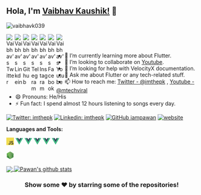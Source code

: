 
 ## Hola, I'm [Vaibhav Kaushik!](https://vaibhav-live-portfolio.herokuapp.com/) 👋
<p align="left"> <img src="https://komarev.com/ghpvc/?username=vaibhavk039&label=Views&color=blue&style=plastic" alt="vaibhavk039" /> </p>

<a href="https://twitter.com/Vaibhav40637876">
  <img align="left" alt="Vaibhav's Twitter" width="22px" src="https://cdn.jsdelivr.net/npm/simple-icons@v3/icons/twitter.svg" />
</a>
<a href="https://www.linkedin.com/in/vaibhav-kaushik-758433122/">
  <img align="left" alt="Vaibhav's Linkdein" width="22px" src="https://cdn.jsdelivr.net/npm/simple-icons@v3/icons/linkedin.svg" />
</a>
<a href="https://github.com/iampawan">
  <img align="left" alt="Vaibhav's Github" width="22px" src="https://cdn.jsdelivr.net/npm/simple-icons@v3/icons/github.svg" />
</a>
<a href="https://t.me/vaibhavk039">
  <img align="left" alt="Vaibhav's Telegram" width="22px" src="https://cdn.jsdelivr.net/npm/simple-icons@v3/icons/telegram.svg" />
</a>
<a href="https://instagram.com/vaibhavk039/">
  <img align="left" alt="Vaibhav's Instagram" width="22px" src="https://cdn.jsdelivr.net/npm/simple-icons@v3/icons/instagram.svg" />
</a>
<a href="https://www.facebook.com/vibhu.sharma.963871/">
  <img align="left" alt="Vaibhav's Facebook" width="22px" src="https://cdn.jsdelivr.net/npm/simple-icons@v3/icons/facebook.svg" />
</a>
<a href="https://www.youtube.com/channel/UC0C5gqyEGXUhtCrBBf1DLqw">
  <img align="left" alt="Vaibhav's Youtube" width="22px" src="https://cdn.jsdelivr.net/npm/simple-icons@v3/icons/youtube.svg" />
</a>

<br/>
<br/>



- 🌱 I’m currently learning more about Flutter.
- 👯 I’m looking to collaborate on [Youtube](https://www.youtube.com/channel/UC0C5gqyEGXUhtCrBBf1DLqw).
- 🤔 I’m looking for help with VelocityX documentation.
- 💬 Ask me about Flutter or any tech-related stuff.
- 📫 How to reach me: [Twitter - @imthepk](https://twitter.com/Vaibhav40637876) , [Youtube - @mtechviral](https://www.youtube.com/channel/UC0C5gqyEGXUhtCrBBf1DLqw)
- 😄 Pronouns: He/His
- ⚡ Fun fact: I spend almost 12 hours listening to songs every day.

[![Twitter: imthepk](https://img.shields.io/twitter/follow/imthepk?style=social)](https://twitter.com/Vaibhav40637876)
[![Linkedin: imthepk](https://img.shields.io/badge/-imthepk-blue?style=flat-square&logo=Linkedin&logoColor=white&link=https://www.linkedin.com/in/imthepk/)](https://www.linkedin.com/in/vaibhav-kaushik-758433122/)
[![GitHub iampawan](https://img.shields.io/github/followers/iampawan?label=follow&style=social)](https://github.com/vaibhavk039)
[![website](https://img.shields.io/badge/PortfolioWebsite-pawan.live-2648ff?style=flat-square&logo=google-chrome)](https://vaibhav-live-portfolio.herokuapp.com/)


**Languages and Tools:**  


<code><img height="20" src="https://raw.githubusercontent.com/github/explore/80688e429a7d4ef2fca1e82350fe8e3517d3494d/topics/javascript/javascript.png"></code>
<code><img height="20" src="https://raw.githubusercontent.com/github/explore/80688e429a7d4ef2fca1e82350fe8e3517d3494d/topics/vue/vue.png"></code>
<code><img height="20" src="https://raw.githubusercontent.com/github/explore/80688e429a7d4ef2fca1e82350fe8e3517d3494d/topics/vue/vue.png"></code>
<code><img height="20" src="https://raw.githubusercontent.com/github/explore/80688e429a7d4ef2fca1e82350fe8e3517d3494d/topics/vue/vue.png"></code>
<code><img height="20" src="https://raw.githubusercontent.com/github/explore/80688e429a7d4ef2fca1e82350fe8e3517d3494d/topics/vue/vue.png"></code>
<code><img height="20" src="https://raw.githubusercontent.com/github/explore/80688e429a7d4ef2fca1e82350fe8e3517d3494d/topics/vue/vue.png"></code>

<code><img height="20" src="https://raw.githubusercontent.com/github/explore/80688e429a7d4ef2fca1e82350fe8e3517d3494d/topics/nodejs/nodejs.png"></code>    

<a href="https://github.com/vaibhavk039">
  <img align="center" src="https://github-readme-stats.vercel.app/api/top-langs/?username=vaibhavk039&theme=light&hide_langs_below=1" />
</a>
<a href="https://github.com/vaibhavk039">
 <img align="center" src="https://github-readme-stats.vercel.app/api?username=vaibhavk039&show_icons=true&theme=light&line_height=27" alt="Pawan's github stats"/>
</a>


<div align="center">

### Show some ❤️ by starring some of the repositories!

</div>
